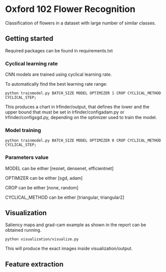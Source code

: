 # Oxford 102 Flower Recognition

Classification of flowers in a dataset with large number of similar classes.

## Getting started

Required packages can be found in requirements.txt

### Cyclical learning rate
CNN models are trained using cyclical learning rate.

To automatically find the best learning rate range:
```
python trainmodel.py BATCH_SIZE MODEL OPTIMIZER 1 CROP CYCLICAL_METHOD CYCLICAL_STEP;
```

This produces a chart in lrfinder/output, that defines the lower and the upper bound 
that must be set in lrfinder/configadam.py or lrfinder/configsgd.py, depending on the optimizer used to train the model.

### Model training

```
python trainmodel.py BATCH_SIZE MODEL OPTIMIZER 0 CROP CYCLICAL_METHOD CYCLICAL_STEP;
```

### Parameters value
MODEL can be either [resnet, densenet, efficientnet]

OPTIMIZER can be either [sgd, adam]

CROP can be either [none, random]

CYCLICAL_METHOD can be either [triangular, triangular2]

## Visualization

Saliency maps and grad-cam example as shown in the report can be obtained running.
```
python visualization/visualize.py
```
This will produce the exact images inside visualization/output.

## Feature extraction


